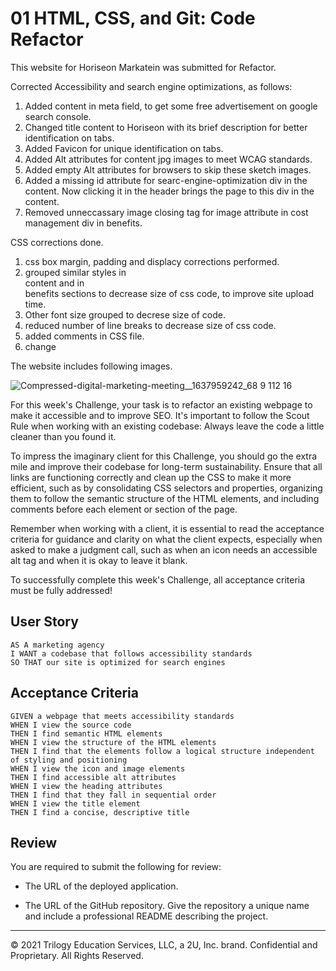 # 01 HTML, CSS, and Git: Code Refactor

This website for Horiseon Markatein was submitted for Refactor.

Corrected Accessibility and search engine optimizations, as follows:

1. Added content in meta field, to get some free advertisement on google search console.
2. Changed title content to Horiseon with its brief description for better identification on tabs.
3. Added Favicon for unique identification on tabs.
4. Added Alt attributes for content jpg images to meet WCAG standards.
5. Added empty Alt attributes for browsers to skip these sketch images.
6. Added a missing id attribute for searc-engine-optimization div in the content. Now clicking it in the header brings the page to this div in the content.
7. Removed unneccassary image closing tag for image attribute in cost management div in benefits.

CSS corrections done. 

1. css box margin, padding and displacy corrections performed.
2. grouped similar styles in <div> content and in <div> benefits sections to decrease size of css code, to improve site upload time.
3. Other font size grouped to decrese size of code.
4. reduced number of line breaks to decrease size of css code.
5. added comments in CSS file. 
6. change

The website includes following images. 

![Compressed-digital-marketing-meeting__1637959242_68 9 112 16](https://user-images.githubusercontent.com/92233527/143632259-205adf0c-ba91-4d66-a03e-37458480ed66.jpg)



For this week's Challenge, your task is to refactor an existing webpage to make it accessible and to improve SEO. It's important to follow the Scout Rule when working with an existing codebase: Always leave the code a little cleaner than you found it. 

To impress the imaginary client for this Challenge, you should go the extra mile and improve their codebase for long-term sustainability. Ensure that all links are functioning correctly and clean up the CSS to make it more efficient, such as by consolidating CSS selectors and properties, organizing them to follow the semantic structure of the HTML elements, and including comments before each element or section of the page.

Remember when working with a client, it is essential to read the acceptance criteria for guidance and clarity on what the client expects, especially when asked to make a judgment call, such as when an icon needs an accessible alt tag and when it is okay to leave it blank. 

To successfully complete this week's Challenge, all acceptance criteria must be fully addressed!

## User Story

```
AS A marketing agency
I WANT a codebase that follows accessibility standards
SO THAT our site is optimized for search engines
```

## Acceptance Criteria

```
GIVEN a webpage that meets accessibility standards
WHEN I view the source code
THEN I find semantic HTML elements
WHEN I view the structure of the HTML elements
THEN I find that the elements follow a logical structure independent of styling and positioning
WHEN I view the icon and image elements
THEN I find accessible alt attributes
WHEN I view the heading attributes
THEN I find that they fall in sequential order
WHEN I view the title element
THEN I find a concise, descriptive title
```

## Review

You are required to submit the following for review:

* The URL of the deployed application.

* The URL of the GitHub repository. Give the repository a unique name and include a professional README describing the project.

- - -
© 2021 Trilogy Education Services, LLC, a 2U, Inc. brand. Confidential and Proprietary. All Rights Reserved.
